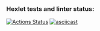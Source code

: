 ### Hexlet tests and linter status:
[![Actions Status](https://github.com/Nikolas888/frontend-project-46/workflows/hexlet-check/badge.svg)](https://github.com/Nikolas888/frontend-project-46/actions)
[![asciicast](https://asciinema.org/a/BUyrS4wgm0gMDyWLBwXXrHLSz.svg)](https://asciinema.org/a/BUyrS4wgm0gMDyWLBwXXrHLSz)
